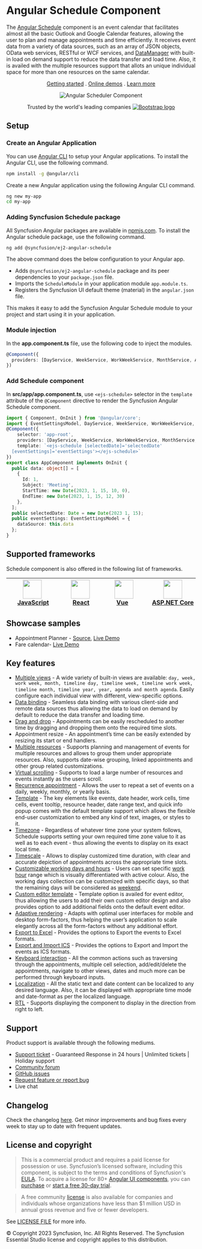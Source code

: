 # Angular Schedule Component

The [Angular Schedule](https://www.syncfusion.com/angular-ui-components/angular-scheduler?utm_source=npm&utm_medium=listing&utm_campaign=angular-scheduler-npm) component is an event calendar that facilitates almost all the basic Outlook and Google Calendar features, allowing the user to plan and manage appointments and time efficiently. It receives event data from a variety of data sources, such as an array of JSON objects, OData web services, RESTful or WCF services, and [DataManager](https://ej2.syncfusion.com/angular/documentation/data/data-binding/) with built-in load on demand support to reduce the data transfer and load time. Also, it is availed with the multiple resources support that allots an unique individual space for more than one resources on the same calendar.

<p align="center">
    <a href="https://ej2.syncfusion.com/angular/documentation/schedule/getting-started/?utm_source=npm&utm_medium=listing&utm_campaign=angular-scheduler-npm">Getting started</a> . 
    <a href="https://ej2.syncfusion.com/angular/demos/?utm_source=npm&utm_medium=listing&utm_campaign=angular-scheduler-npm#/bootstrap5/schedule/overview">Online demos</a> . 
    <a href="https://www.syncfusion.com/angular-components/angular-scheduler?utm_source=npm&utm_medium=listing&utm_campaign=angular-scheduler-npm">Learn more</a>
</p>
<p align="center">
<img src="https://raw.githubusercontent.com/SyncfusionExamples/nuget-img/master/angular/angular-scheduler.png" alt="Angular Scheduler Component"/>
</p>
<p align="center">
Trusted by the world's leading companies
  <a href="https://www.syncfusion.com">
    <img src="https://raw.githubusercontent.com/SyncfusionExamples/nuget-img/master/syncfusion/syncfusion-trusted-companies.webp" alt="Bootstrap logo">
  </a>
</p>

## Setup

### Create an Angular Application

You can use [Angular CLI](https://github.com/angular/angular-cli) to setup your Angular applications. To install the Angular CLI, use the following command.

```bash
npm install -g @angular/cli
```

Create a new Angular application using the following Angular CLI command.

```bash
ng new my-app
cd my-app
```

### Adding Syncfusion Schedule package

All Syncfusion Angular packages are available in [npmjs.com](https://www.npmjs.com/~syncfusionorg). To install the Angular schedule package, use the following command.

```bash
ng add @syncfusion/ej2-angular-schedule
```

The above command does the below configuration to your Angular app.
 
 * Adds `@syncfusion/ej2-angular-schedule` package and its peer dependencies to your `package.json` file.
 * Imports the `ScheduleModule` in your application module `app.module.ts`.
 * Registers the Syncfusion UI default theme (material) in the `angular.json` file.

This makes it easy to add the Syncfusion Angular Schedule module to your project and start using it in your application.

### Module injection

In the **app.component.ts** file, use the following code to inject the modules.

```typescript
@Component({
  providers: [DayService, WeekService, WorkWeekService, MonthService, AgendaService, MonthAgendaService, TimelineViewsService, TimelineMonthService]
})
```

### Add Schedule component

In **src/app/app.component.ts**, use `<ejs-schedule>` selector in the `template` attribute of the `@Component` directive to render the Syncfusion Angular Schedule component.

```typescript
import { Component, OnInit } from '@angular/core';
import { EventSettingsModel, DayService, WeekService, WorkWeekService, MonthService, AgendaService } from '@syncfusion/ej2-angular-schedule';
@Component({
    selector: 'app-root',
    providers: [DayService, WeekService, WorkWeekService, MonthService, AgendaService],
    template: `<ejs-schedule [selectedDate]='selectedDate'
  [eventSettings]='eventSettings'></ejs-schedule>`
})
export class AppComponent implements OnInit {
  public data: object[] = [
    {
      Id: 1,
      Subject: 'Meeting',
      StartTime: new Date(2023, 1, 15, 10, 0),
      EndTime: new Date(2023, 1, 15, 12, 30)
    },
  ];
  public selectedDate: Date = new Date(2023 1, 15);
  public eventSettings: EventSettingsModel = {
    dataSource: this.data
  };
}
```

## Supported frameworks

Schedule component is also offered in the following list of frameworks.

| [<img src="https://ej2.syncfusion.com/github/images/js.svg" height="50" />](https://www.syncfusion.com/javascript-ui-controls?utm_medium=listing&utm_source=github)<br/>&nbsp;&nbsp;&nbsp;&nbsp;&nbsp;[JavaScript](https://www.syncfusion.com/javascript-ui-controls?utm_medium=listing&utm_source=github)&nbsp;&nbsp;&nbsp;&nbsp; | [<img src="https://ej2.syncfusion.com/github/images/react.svg"  height="50" />](https://www.syncfusion.com/react-ui-components?utm_medium=listing&utm_source=github)<br/>&nbsp;&nbsp;&nbsp;&nbsp;&nbsp;&nbsp;&nbsp;[React](https://www.syncfusion.com/react-ui-components?utm_medium=listing&utm_source=github)&nbsp;&nbsp;&nbsp;&nbsp;&nbsp;&nbsp; | [<img src="https://ej2.syncfusion.com/github/images/vue.svg" height="50" />](https://www.syncfusion.com/vue-ui-components?utm_medium=listing&utm_source=github)<br/>&nbsp;&nbsp;&nbsp;&nbsp;&nbsp;&nbsp;&nbsp;[Vue](https://www.syncfusion.com/vue-ui-components?utm_medium=listing&utm_source=github)&nbsp;&nbsp;&nbsp;&nbsp;&nbsp;&nbsp;&nbsp;&nbsp;&nbsp; | [<img src="https://ej2.syncfusion.com/github/images/netcore.svg" height="50" />](https://www.syncfusion.com/aspnet-core-ui-controls?utm_medium=listing&utm_source=github)<br/>&nbsp;&nbsp;[ASP.NET&nbsp;Core](https://www.syncfusion.com/aspnet-core-ui-controls?utm_medium=listing&utm_source=github)&nbsp;&nbsp; | [<img src="https://ej2.syncfusion.com/github/images/netmvc.svg" height="50" />](https://www.syncfusion.com/aspnet-mvc-ui-controls?utm_medium=listing&utm_source=github)<br/>&nbsp;&nbsp;[ASP.NET&nbsp;MVC](https://www.syncfusion.com/aspnet-mvc-ui-controls?utm_medium=listing&utm_source=github)&nbsp;&nbsp; | 
| :-----: | :-----: | :-----: | :-----: | :-----: |

## Showcase samples

* Appointment Planner - [Source](https://github.com/syncfusion/ej2-showcase-angular-expensetracker?utm_source=npm&utm_medium=listing&utm_campaign=angular-scheduler-npm), [Live Demo](https://ej2.syncfusion.com/showcase/angular/appointmentplanner/#/dashboard?utm_source=npm&utm_medium=listing&utm_campaign=angular-scheduler-npm)
* Fare calendar- [Live Demo](https://ej2.syncfusion.com/angular/demos/#/bootstrap5/schedule/resources?utm_source=npm&utm_medium=listing&utm_campaign=angular-scheduler-npm)

## Key features

* [Multiple views](https://ej2.syncfusion.com/angular/demos/#/bootstrap5/schedule/views?utm_source=npm&utm_medium=listing&utm_campaign=angular-scheduler-npm) - A wide variety of built-in views are available: `day, week, work week, month, timeline day, timeline week, timeline work week, timeline month, timeline year, year, agenda and month agenda`. Easily configure each individual view with different, view-specific options.
* [Data binding](https://ej2.syncfusion.com/angular/demos/#/bootstrap5/schedule/remote-data?utm_source=npm&utm_medium=listing&utm_campaign=angular-scheduler-npm) - Seamless data binding with various client-side and remote data sources thus allowing the data to load on demand by default to reduce the data transfer and loading time.
* [Drag and drop](https://ej2.syncfusion.com/angular/demos/#/bootstrap5/schedule/external-drag-drop?utm_source=npm&utm_medium=listing&utm_campaign=angular-scheduler-npm) - Appointments can be easily rescheduled to another time by dragging and dropping them onto the required time slots.
* Appointment resize - An appointment’s time can be easily extended by resizing its start or end handlers.
* [Multiple resources](https://ej2.syncfusion.com/angular/demos/#/bootstrap5/schedule/resource-grouping?utm_source=npm&utm_medium=listing&utm_campaign=angular-scheduler-npm) - Supports planning and management of events for multiple resources and allows to group them under appropriate resources. Also, supports date-wise grouping, linked appointments and other group related customizations.
* [Virtual scrolling](https://ej2.syncfusion.com/angular/demos/#/bootstrap5/schedule/virtual-scrolling?utm_source=npm&utm_medium=listing&utm_campaign=angular-scheduler-npm) - Supports to load a large number of resources and events instantly as the users scroll.
* [Recurrence appointment](https://ej2.syncfusion.com/angular/demos/#/bootstrap5/schedule/recurrence-events?utm_source=npm&utm_medium=listing&utm_campaign=angular-scheduler-npm) - Allows the user to repeat a set of events on a daily, weekly, monthly, or yearly basis.
* [Template](https://ej2.syncfusion.com/angular/demos/#/bootstrap5/schedule/events-template?utm_source=npm&utm_medium=listing&utm_campaign=angular-scheduler-npm) - The key elements like events, date header, work cells, time cells, event tooltip, resource header, date range text, and quick info popup comes with the default template support which allows the flexible end-user customization to embed any kind of text, images, or styles to it.
* [Timezone](https://ej2.syncfusion.com/angular/demos/#/bootstrap5/schedule/timezone-event?utm_source=npm&utm_medium=listing&utm_campaign=angular-scheduler-npm) -  Regardless of whatever time zone your system follows, Schedule supports setting your own required time zone value to it as well as to each event - thus allowing the events to display on its exact local time.
* [Timescale](https://ej2.syncfusion.com/angular/demos/#/bootstrap5/schedule/time-scale?utm_source=npm&utm_medium=listing&utm_campaign=angular-scheduler-npm) - Allows to display customized time duration, with clear and accurate depiction of appointments across the appropriate time slots.
* [Customizable working days and hours](https://ej2.syncfusion.com/angular/demos/#/bootstrap5/schedule/work-days?utm_source=npm&utm_medium=listing&utm_campaign=angular-scheduler-npm) - Users can set specific [work hour](https://ej2.syncfusion.com/angular/demos/#/bootstrap5/schedule/work-hours?utm_source=npm&utm_medium=listing&utm_campaign=angular-scheduler-npm) range which is visually differentiated with active colour. Also, the working days collection can be customized with specific days, so that the remaining days will be considered as [weekend](https://ej2.syncfusion.com/angular/demos/#/bootstrap5/schedule/hide-weekend?utm_source=npm&utm_medium=listing&utm_campaign=angular-scheduler-npm).
* [Custom editor template](https://ej2.syncfusion.com/angular/demos/#/bootstrap5/schedule/editor-template?utm_source=npm&utm_medium=listing&utm_campaign=angular-scheduler-npm) - Template option is availed for event editor, thus allowing the users to add their own custom editor design and also provides option to add additional fields onto the default event editor.
* [Adaptive rendering](https://ej2.syncfusion.com/angular/demos/#/bootstrap5/schedule/month-agenda?utm_source=npm&utm_medium=listing&utm_campaign=angular-scheduler-npm) - Adapts with optimal user interfaces for mobile and desktop form-factors, thus helping the user’s application to scale elegantly across all the form-factors without any additional effort.
* [Export to Excel](https://ej2.syncfusion.com/angular/demos/#/bootstrap5/schedule/excel-export?utm_source=npm&utm_medium=listing&utm_campaign=javascript-scheduler-npm) - Provides the options to Export the events to Excel formats.
* [Export and Import ICS](https://ej2.syncfusion.com/angular/demos/#/bootstrap5/schedule/calendar-export-import?utm_source=npm&utm_medium=listing&utm_campaign=javascript-scheduler-npm) - Provides the options to Export and Import the events as ICS formats.
* [Keyboard interaction](https://ej2.syncfusion.com/angular/demos/#/bootstrap5/schedule/keyboard-interaction?utm_source=npm&utm_medium=listing&utm_campaign=angular-scheduler-npm) - All the common actions such as traversing through the appointments, multiple cell selection, add/edit/delete the appointments, navigate to other views, dates and much more can be performed through keyboard inputs.
* [Localization](https://ej2.syncfusion.com/angular/documentation/schedule/localization.html#localization?utm_source=npm&utm_medium=listing&utm_campaign=angular-scheduler-npm) - All the static text and date content can be localized to any desired language. Also, it can be displayed with appropriate time mode and date-format as per the localized language.
* [RTL](https://ej2.syncfusion.com/angular/documentation/schedule/localization.html#rtl?utm_source=npm&utm_medium=listing&utm_campaign=angular-scheduler-npm) - Supports displaying the component to display in the direction from right to left.

## Support

Product support is available through the following mediums.

* [Support ticket](https://support.syncfusion.com/support/tickets/create) - Guaranteed Response in 24 hours | Unlimited tickets | Holiday support
* [Community forum](https://www.syncfusion.com/forums/angular-js2?utm_source=npm&utm_medium=listing&utm_campaign=angular-scheduler-npm)
* [GitHub issues](https://github.com/syncfusion/ej2-angular-ui-components/issues/new)
* [Request feature or report bug](https://www.syncfusion.com/feedback/angular?utm_source=npm&utm_medium=listing&utm_campaign=angular-scheduler-npm)
* Live chat

## Changelog

Check the changelog [here](https://github.com/syncfusion/ej2-angular-ui-components/blob/master/components/schedule/CHANGELOG.md?utm_source=npm&utm_medium=listing&utm_campaign=angular-scheduler-npm). Get minor improvements and bug fixes every week to stay up to date with frequent updates.

## License and copyright

> This is a commercial product and requires a paid license for possession or use. Syncfusion’s licensed software, including this component, is subject to the terms and conditions of Syncfusion's [EULA](https://www.syncfusion.com/eula/es/). To acquire a license for 80+ [Angular UI components](https://www.syncfusion.com/angular-components), you can [purchase](https://www.syncfusion.com/sales/products) or [start a free 30-day trial](https://www.syncfusion.com/account/manage-trials/start-trials).

> A free community [license](https://www.syncfusion.com/products/communitylicense) is also available for companies and individuals whose organizations have less than $1 million USD in annual gross revenue and five or fewer developers.

See [LICENSE FILE](https://github.com/syncfusion/ej2-angular-ui-components/blob/master/license?utm_source=npm&utm_medium=listing&utm_campaign=angular-scheduler-npm) for more info.

© Copyright 2023 Syncfusion, Inc. All Rights Reserved. The Syncfusion Essential Studio license and copyright applies to this distribution.
